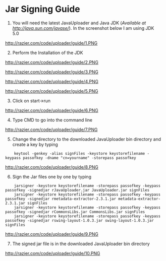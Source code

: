 # Jar Signing Guide #
1. You will need the latest JavaUploader and Java JDK (_Available at http://java.sun.com/javase/_). In the screenshot below I am using JDK 5.0

http://razier.com/code/uploader/guide/1.PNG


2. Perform the Installation of the JDK

http://razier.com/code/uploader/guide/2.PNG

http://razier.com/code/uploader/guide/3.PNG

http://razier.com/code/uploader/guide/4.PNG

http://razier.com/code/uploader/guide/5.PNG

3. Click on start->run

http://razier.com/code/uploader/guide/6.PNG

4. Type CMD to go into the command line

http://razier.com/code/uploader/guide/7.PNG

5. Change the directory to the downloaded JavaUploader bin directory and create a key by typing
```
    keytool -genkey -alias signFiles -keystore keystorefilename -keypass passofkey -dname "cn=yourname" -storepass passofkey
```
http://razier.com/code/uploader/guide/8.PNG

6. Sign the Jar files one by one by typing
```
    jarsigner -keystore keystorefilename -storepass passofkey -keypass passofkey -signedjar rJavaUploader.jar JavaUploader.jar signFiles
    jarsigner -keystore keystorefilename -storepass passofkey -keypass passofkey -signedjar rmetadata-extractor-2.3.1.jar metadata-extractor-2.3.1.jar signFiles
    jarsigner -keystore keystorefilename -storepass passofkey -keypass passofkey -signedjar rCommonsLibs.jar CommonsLibs.jar signFiles
    jarsigner -keystore keystorefilename -storepass passofkey -keypass passofkey -signedjar rswing-layout-1.0.3.jar swing-layout-1.0.3.jar signFiles
```
http://razier.com/code/uploader/guide/9.PNG

7. The signed jar file is in the downloaded JavaUploader bin directory

http://razier.com/code/uploader/guide/10.PNG